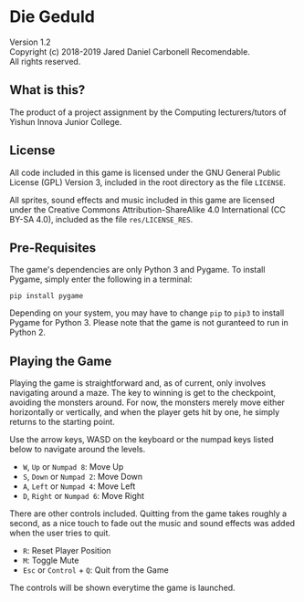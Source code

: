 # ﻿Die Geduld
Version 1.2  
Copyright (c) 2018-2019 Jared Daniel Carbonell Recomendable.  
All rights reserved.

## What is this?
The product of a project assignment by the Computing lecturers/tutors of Yishun Innova Junior College.

## License
All code included in this game is licensed under the GNU General Public License (GPL) Version 3, included in the root directory as the file `LICENSE`.

All sprites, sound effects and music included in this game are licensed under the Creative Commons Attribution-ShareAlike 4.0 International (CC BY-SA 4.0), included as the file `res/LICENSE_RES`.

## Pre-Requisites
The game's dependencies are only Python 3 and Pygame. To install Pygame, simply enter the following in a terminal:
```
pip install pygame
```  
Depending on your system, you may have to change `pip` to `pip3` to install Pygame for Python 3. Please note that the game is not guranteed to run in Python 2.

## Playing the Game
Playing the game is straightforward and, as of current, only involves navigating around a maze. The key to winning is get to the checkpoint, avoiding the monsters around. For now, the monsters merely move either horizontally or vertically, and when the player gets hit by one, he simply returns to the starting point.

Use the arrow keys, WASD on the keyboard or the numpad keys listed below to navigate around the levels.
* `W`, `Up` or `Numpad 8`: Move Up
* `S`, `Down` or `Numpad 2`: Move Down
* `A`, `Left` or `Numpad 4`: Move Left
* `D`, `Right` or `Numpad 6`: Move Right

There are other controls included. Quitting from the game takes roughly a second, as a nice touch to fade out the music and sound effects was added when the user tries to quit.
* `R`: Reset Player Position
* `M`: Toggle Mute
* `Esc` or `Control` + `Q`: Quit from the Game

The controls will be shown everytime the game is launched.
